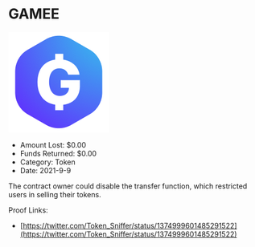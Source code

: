 # GAMEE
![GAMEE](/rektimages/GAMEE.png)
- Amount Lost: $0.00
- Funds Returned: $0.00
- Category: Token
- Date: 2021-9-9

The contract owner could disable the transfer function, which restricted users in selling their tokens.


Proof Links:
- [https://twitter.com/Token_Sniffer/status/1374999601485291522](https://twitter.com/Token_Sniffer/status/1374999601485291522)


